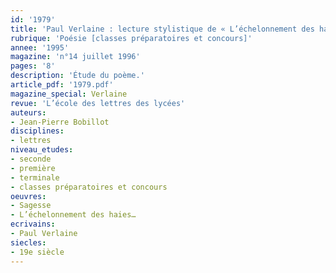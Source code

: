 ```yaml
---
id: '1979'
title: 'Paul Verlaine : lecture stylistique de « L’échelonnement des haies… »'
rubrique: 'Poésie [classes préparatoires et concours]'
annee: '1995'
magazine: 'n°14 juillet 1996'
pages: '8'
description: 'Étude du poème.'
article_pdf: '1979.pdf'
magazine_special: Verlaine
revue: 'L’école des lettres des lycées'
auteurs:
- Jean-Pierre Bobillot
disciplines:
- lettres
niveau_etudes:
- seconde
- première
- terminale
- classes préparatoires et concours
oeuvres:
- Sagesse
- L’échelonnement des haies…
ecrivains:
- Paul Verlaine
siecles:
- 19e siècle
---
```

